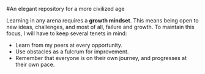 #An elegant repository for a more civilized age

Learning in any arena requires a **growth mindset**. This means being open to new ideas, challenges, and most of all, failure and growth. To maintain this focus, I will have to keep several tenets in mind:

- Learn from my peers at every opportunity.
- Use obstacles as a fulcrum for improvement.
- Remember that everyone is on their own journey, and progresses at their own pace. 


